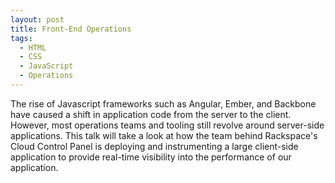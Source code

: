 ```yaml
---
layout: post
title: Front-End Operations
tags:
  - HTML
  - CSS
  - JavaScript
  - Operations
---
```


The rise of Javascript frameworks such as Angular, Ember, and Backbone have caused
a shift in application code from the server to the client. However, most operations
teams and tooling still revolve around server-side applications. This talk will
take a look at how the team behind Rackspace's Cloud Control Panel is deploying
and instrumenting a large client-side application to provide real-time visibility
into the performance of our application.

<script async class="speakerdeck-embed" data-id="80969d80c2ba013152325aee9e57b660" data-ratio="1.33333333333333" src="//speakerdeck.com/assets/embed.js"></script>
